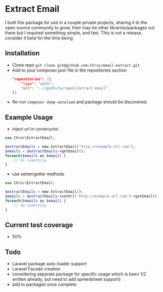 # Extract Email
I built this package for use in a couple private projects, sharing it to the open source community to grow, their may
be other libraries/packages out there but I required something simple, and fast. This is not a release, consider it beta
for the time being.
 
## Installation
- Clone repo `git clone git@github.com:chrsc/email-extract.git`
- Add to your composer.json file in the repositories section
    ```json
    "repositories": [{
        "type": "path",
        "url": "../{path/to/repo}/extract-email"
    }]
    ```
- Re-run `composer dump-autoload` and package should be discovered.

## Example Usage
- inject url in constructor
```php
use Chrsc\ExtractEmail;

$extractEmails = new ExtractEmail('http://example.url.com');
$emails = $extractEmails->getEmail();
foreach($emails as $email) {
    // do something
}
```
- use setter/getter methods
```php
use Chrsc\ExtractEmail;

$extractEmails = new ExtractEmail();
$emails = $extractEmails->setUrl('http://example.url.com')->getEmail();
foreach($emails as $email) {
    // do something
}
```
## Current test coverage
- 50%

## Todo
- Laravel package auto-loader support
- Laravel Facade creation
- considering separate package for specific usage which is been 1/2 written already, but need to add spreedsheet
    support)
- add to packagist once complete
 